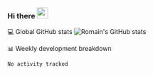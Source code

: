 ### Hi there <img src="https://media.giphy.com/media/hvRJCLFzcasrR4ia7z/giphy.gif" width="25px" height="25px">

💻 Global GitHub stats
![Romain's GitHub stats](https://github-readme-stats.vercel.app/api?username=Flasssh&show_icons=true&theme=tokyonight)


📊 Weekly development breakdown
<!--START_SECTION:waka-->

```txt
No activity tracked
```

<!--END_SECTION:waka-->
